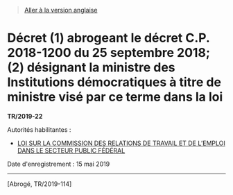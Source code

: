> [Aller à la version anglaise](/en/Regulations/Statutory%20Instruments/2019/22.md)

# Décret (1) abrogeant le décret C.P. 2018-1200 du 25 septembre 2018; (2) désignant la ministre des Institutions démocratiques à titre de ministre visé par ce terme dans la loi

**TR/2019-22**

Autorités habilitantes : 
- [LOI SUR LA COMMISSION DES RELATIONS DE TRAVAIL ET DE L’EMPLOI DANS LE SECTEUR PUBLIC FÉDÉRAL](/fr/Lois/Lois%20du%20Canada/2013/ch.%2040,%20art.%20365.md)

Date d'enregistrement : 15 mai 2019

----------


[Abrogé, TR/2019-114]

